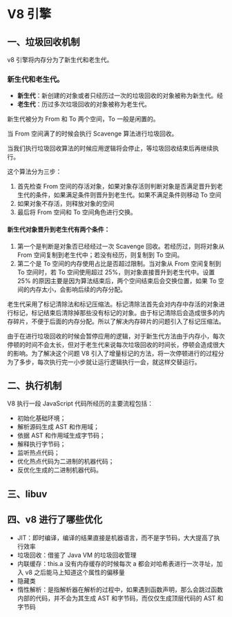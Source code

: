 # V8 引擎

## 一、垃圾回收机制

v8 引擎将内存分为了新生代和老生代。

### 新生代和老生代。

- **新生代**：新创建的对象或者只经历过一次的垃圾回收的对象被称为新生代。经
- **老生代**：历过多次垃圾回收的对象被称为老生代。

新生代被分为 From 和 To 两个空间，To 一般是闲置的。

当 From 空间满了的时候会执行 Scavenge 算法进行垃圾回收。

当我们执行垃圾回收算法的时候应用逻辑将会停止，等垃圾回收结束后再继续执行。

这个算法分为三步：

1. 首先检查 From 空间的存活对象，如果对象存活则判断对象是否满足晋升到老生代的条件，如果满足条件则晋升到老生代。如果不满足条件则移动 To 空间
2. 如果对象不存活，则释放对象的空间
3. 最后将 From 空间和 To 空间角色进行交换。

#### 新生代对象晋升到老生代有两个条件：

1. 第一个是判断是对象否已经经过一次 Scavenge 回收。若经历过，则将对象从 From 空间复制到老生代中；若没有经历，则复制到 To 空间。
2. 第二个是 To 空间的内存使用占比是否超过限制。当对象从 From 空间复制到 To 空间时，若 To 空间使用超过 25%，则对象直接晋升到老生代中。设置 25% 的原因主要是因为算法结束后，两个空间结束后会交换位置，如果 To 空间的内存太小，会影响后续的内存分配。

老生代采用了标记清除法和标记压缩法。标记清除法首先会对内存中存活的对象进行标记，标记结束后清除掉那些没有标记的对象。由于标记清除后会造成很多的内存碎片，不便于后面的内存分配。所以了解决内存碎片的问题引入了标记压缩法。

由于在进行垃圾回收的时候会暂停应用的逻辑，对于新生代方法由于内存小，每次停顿的时间不会太长，但对于老生代来说每次垃圾回收的时间长，停顿会造成很大的影响。为了解决这个问题 V8 引入了增量标记的方法，将一次停顿进行的过程分为了多步，每次执行完一小步就让运行逻辑执行一会，就这样交替运行。

## 二、执行机制

V8 执行一段 JavaScript 代码所经历的主要流程包括：

- 初始化基础环境；
- 解析源码生成 AST 和作用域；
- 依据 AST 和作用域生成字节码；
- 解释执行字节码；
- 监听热点代码；
- 优化热点代码为二进制的机器代码；
- 反优化生成的二进制机器代码。

## 三、libuv

## 四、v8 进行了哪些优化

- JIT：即时编译，编译的结果直接是机器语言，而不是字节码，大大提高了执行效率
- 垃圾回收：借鉴了 Java VM 的垃圾回收管理
- 内联缓存：this.a 没有内存缓存的时候每次 a 都会对哈希表进行一次寻址，加入 v8 之后能马上知道这个属性的偏移量
- 隐藏类
- 惰性解析：是指解析器在解析的过程中，如果遇到函数声明，那么会跳过函数内部的代码，并不会为其生成 AST 和字节码，而仅仅生成顶层代码的 AST 和字节码